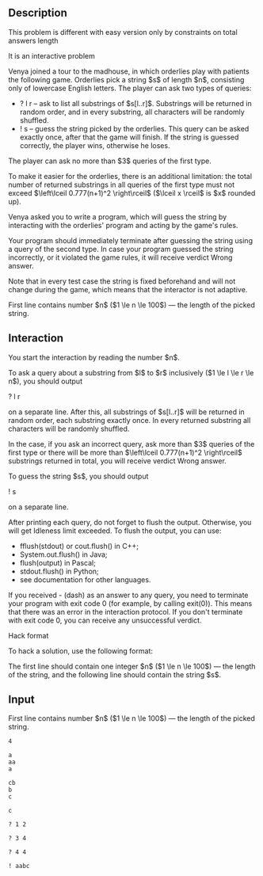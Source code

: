 ## Description

<div><p><span class="tex-font-style-bf">This problem is different with easy version only by constraints on total answers length</span></p><p><span class="tex-font-style-bf">It is an interactive problem</span></p><p>Venya joined a tour to the madhouse, in which orderlies play with patients the following game. Orderlies pick a string $s$ of length $n$, consisting only of lowercase English letters. The player can ask two types of queries: </p><ul> <li> <span class="tex-font-style-tt">? l r</span> – ask to list all substrings of $s[l..r]$. Substrings will be returned in random order, and in every substring, all characters will be randomly shuffled. </li><li> <span class="tex-font-style-tt">! s</span> – guess the string picked by the orderlies. This query can be asked exactly once, after that the game will finish. If the string is guessed correctly, the player wins, otherwise he loses. </li></ul><p>The player can ask <span class="tex-font-style-bf">no more than $3$ queries</span> of the first type.</p><p>To make it easier for the orderlies, there is an additional limitation: the total number of returned substrings in all queries of the first type must not exceed $\left\lceil 0.777(n+1)^2 \right\rceil$ ($\lceil x \rceil$ is $x$ rounded up).</p><p>Venya asked you to write a program, which will guess the string by interacting with the orderlies' program and acting by the game's rules.</p><p>Your program should immediately terminate after guessing the string using a query of the second type. In case your program guessed the string incorrectly, or it violated the game rules, it will receive verdict <span class="tex-font-style-tt">Wrong answer</span>.</p><p>Note that in every test case the string is fixed beforehand and will not change during the game, which means that the interactor is not adaptive.</p></div><div class="input-specification"><p>First line contains number $n$ ($1 \le n \le 100$)&nbsp;— the length of the picked string.</p></div><div><h2>Interaction</h2><p>You start the interaction by reading the number $n$.</p><p>To ask a query about a substring from $l$ to $r$ inclusively ($1 \le l \le r \le n$), you should output</p><p><span class="tex-font-style-tt">? l r</span></p><p>on a separate line. After this, all substrings of $s[l..r]$ will be returned in random order, each substring exactly once. In every returned substring all characters will be randomly shuffled.</p><p>In the case, if you ask an incorrect query, ask more than $3$ queries of the first type or there will be more than $\left\lceil 0.777(n+1)^2 \right\rceil$ substrings returned in total, you will receive verdict <span class="tex-font-style-bf">Wrong answer</span>.</p><p>To guess the string $s$, you should output</p><p><span class="tex-font-style-tt">! s</span></p><p>on a separate line.</p><p>After printing each query, do not forget to flush the output. Otherwise, you will get <span class="tex-font-style-tt">Idleness limit exceeded</span>. To flush the output, you can use: </p><ul> <li> fflush(stdout) or cout.flush() in C++; </li><li> System.out.flush() in Java; </li><li> flush(output) in Pascal; </li><li> stdout.flush() in Python; </li><li> see documentation for other languages. </li></ul><p>If you received <span class="tex-font-style-tt">-</span> (dash) as an answer to any query, you need to terminate your program with exit code 0 (for example, by calling <span class="tex-font-style-tt">exit(0)</span>). This means that there was an error in the interaction protocol. If you don't terminate with exit code 0, you can receive any unsuccessful verdict. </p><p><span class="tex-font-style-bf">Hack format</span></p><p>To hack a solution, use the following format:</p><p>The first line should contain one integer $n$ ($1 \le n \le 100$)&nbsp;— the length of the string, and the following line should contain the string $s$.</p></div>

## Input

<p>First line contains number $n$ ($1 \le n \le 100$)&nbsp;— the length of the picked string.</p>





```input1
4

a
aa
a

cb
b
c

c
```




```output1
? 1 2

? 3 4

? 4 4

! aabc
```


